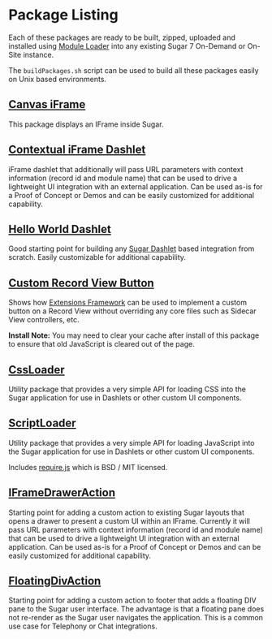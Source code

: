 # Package Listing
Each of these packages are ready to be built, zipped, uploaded and installed using [Module Loader](https://support.sugarcrm.com/Documentation/Sugar_Versions/7.6/Ent/Administration_Guide/Developer_Tools/Module_Loader/) into any existing Sugar 7 On-Demand or On-Site instance.

The `buildPackages.sh` script can be used to build all these packages easily on Unix based environments.

## [Canvas iFrame](CanvasIFrame)
This package displays an IFrame inside Sugar.

## [Contextual iFrame Dashlet](ContextualIFrameDashlet/)

iFrame dashlet that additionally will pass URL parameters with context information (record id and module name) that can be used to drive a lightweight UI integration with an external application.  Can be used as-is for a Proof of Concept or Demos and can be easily customized for additional capability.

## [Hello World Dashlet](HelloWorldDashlet/)

Good starting point for building any [Sugar Dashlet](http://support.sugarcrm.com/Documentation/Sugar_Developer/Sugar_Developer_Guide_7.6/UI_Model/Dashlets/Introduction/) based integration from scratch.  Easily customizable for additional capability.

## [Custom Record View Button](CustomRecordViewButton/)

Shows how [Extensions Framework](http://support.sugarcrm.com/Documentation/Sugar_Developer/Sugar_Developer_Guide_7.6/Extension_Framework/) can be used to implement a custom button on a Record View without overriding any core files such as Sidecar View controllers, etc.

**Install Note:**  You may need to clear your cache after install of this package to ensure that old JavaScript is cleared out of the page.

## [CssLoader](CssLoader/)
Utility package that provides a very simple API for loading CSS into the Sugar application for use in Dashlets or other custom UI components.

## [ScriptLoader](ScriptLoader/)
Utility package that provides a very simple API for loading JavaScript into the Sugar application for use in Dashlets or other custom UI components.

Includes [require.js](http://requirejs.org/) which is BSD / MIT licensed.

## [IFrameDrawerAction](IFrameDrawerAction/)

Starting point for adding a custom action to existing Sugar layouts that opens a drawer to present a custom UI within an IFrame. Currently it will pass URL parameters with context information (record id and module name) that can be used to drive a lightweight UI integration with an external application. Can be used as-is for a Proof of Concept or Demos and can be easily customized for additional capability.

## [FloatingDivAction](FloatingDivAction/)

Starting point for adding a custom action to footer that adds a floating DIV pane to the Sugar user interface. The advantage is that a floating pane does not re-render as the Sugar user navigates the application. This is a common use case for Telephony or Chat integrations.
